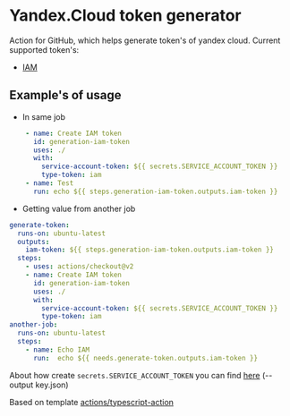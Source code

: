 # Yandex.Cloud token generator
Action for GitHub, which helps generate token's of yandex cloud.
Current supported token's:
 - [IAM](https://cloud.yandex.ru/docs/iam/concepts/authorization/iam-token)

## Example's of usage
- In same job
```yaml
    - name: Create IAM token
      id: generation-iam-token
      uses: ./
      with:
        service-account-token: ${{ secrets.SERVICE_ACCOUNT_TOKEN }}
        type-token: iam
    - name: Test
      run: echo ${{ steps.generation-iam-token.outputs.iam-token }}
```
- Getting value from another job
```yaml
generate-token:
  runs-on: ubuntu-latest
  outputs:
    iam-token: ${{ steps.generation-iam-token.outputs.iam-token }}
  steps:
    - uses: actions/checkout@v2
    - name: Create IAM token
      id: generation-iam-token
      uses: ./
      with:
        service-account-token: ${{ secrets.SERVICE_ACCOUNT_TOKEN }}
        type-token: iam
another-job:
  runs-on: ubuntu-latest
  steps:
    - name: Echo IAM
      run:  echo ${{ needs.generate-token.outputs.iam-token }}
```

About how create `secrets.SERVICE_ACCOUNT_TOKEN` you can find [here](https://cloud.yandex.ru/docs/iam/operations/iam-token/create-for-sa) (--output key.json)

Based on template [actions/typescript-action](https://github.com/actions/typescript-action)
